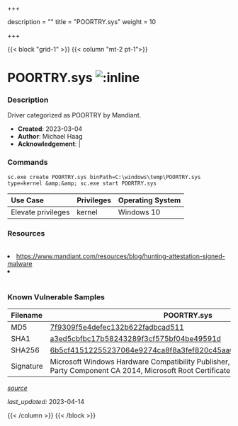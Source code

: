 +++

description = ""
title = "POORTRY.sys"
weight = 10

+++


{{< block "grid-1" >}}
{{< column "mt-2 pt-1">}}


# POORTRY.sys ![:inline](/images/twitter_verified.png) 


### Description

Driver categorized as POORTRY by Mandiant.

- **Created**: 2023-03-04
- **Author**: Michael Haag
- **Acknowledgement**:  | [](https://twitter.com/)

### Commands

```
sc.exe create POORTRY.sys binPath=C:\windows\temp\POORTRY.sys type=kernel &amp;&amp; sc.exe start POORTRY.sys
```

| Use Case | Privileges | Operating System | 
|:---- | ---- | ---- |
| Elevate privileges | kernel | Windows 10 |

### Resources
<br>
<li><a href="https://www.mandiant.com/resources/blog/hunting-attestation-signed-malware">https://www.mandiant.com/resources/blog/hunting-attestation-signed-malware</a></li>
<li><a href=""></a></li>
<br>

### Known Vulnerable Samples

| Filename | POORTRY.sys |
|:---- | ---- | 
| MD5 | <a href="https://www.virustotal.com/gui/file/7f9309f5e4defec132b622fadbcad511">7f9309f5e4defec132b622fadbcad511</a> |
| SHA1 | <a href="https://www.virustotal.com/gui/file/a3ed5cbfbc17b58243289f3cf575bf04be49591d">a3ed5cbfbc17b58243289f3cf575bf04be49591d</a> |
| SHA256 | <a href="https://www.virustotal.com/gui/file/6b5cf41512255237064e9274ca8f8a3fef820c45aa6067c9c6a0e6f5751a0421">6b5cf41512255237064e9274ca8f8a3fef820c45aa6067c9c6a0e6f5751a0421</a> |
| Signature | Microsoft Windows Hardware Compatibility Publisher, Microsoft Windows Third Party Component CA 2014, Microsoft Root Certificate Authority 2010   |


[*source*](https://github.com/magicsword-io/LOLDrivers/tree/main/yaml/poortry.yaml)

*last_updated:* 2023-04-14








{{< /column >}}
{{< /block >}}
